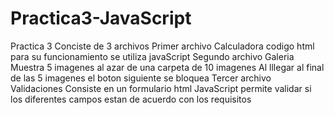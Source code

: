# Practica3-JavaScript
Practica 3
Conciste de 3 archivos
Primer archivo
  Calculadora
  codigo html
  para su funcionamiento se utiliza javaScript
Segundo archivo
  Galeria
  Muestra 5 imagenes al azar de una carpeta de 10 imagenes
  Al lllegar al final de las 5 imagenes el boton siguiente se bloquea
Tercer archivo
  Validaciones
  Consiste en un formulario html
  JavaScript permite validar si los diferentes campos estan de acuerdo con los requisitos
